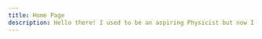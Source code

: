```yaml
---
title: Home Page
description: Hello there! I used to be an aspiring Physicist but now I develop software for a living(and for fun!).
---
```

